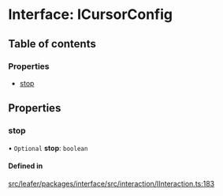 # Interface: ICursorConfig

## Table of contents

### Properties

- [stop](ICursorConfig.md#stop)

## Properties

### stop

• `Optional` **stop**: `boolean`

#### Defined in

[src/leafer/packages/interface/src/interaction/IInteraction.ts:183](https://github.com/leaferjs/leafer/blob/95ff07e0d4def3c18ac6ce3fa51ec0d271dffaae/packages/interface/src/interaction/IInteraction.ts#L183)

